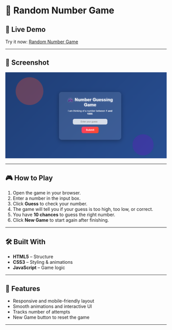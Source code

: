 # 🎲 Random Number Game

## 🚀 Live Demo

Try it now: [Random Number Game](https://nimesh-1234.github.io/randam-number-game-javascript/)  

---

## 📸 Screenshot

![Game Screenshot](https://github.com/nimesh-1234/randam-number-game-javascript/blob/main/Screenshot%202025-09-28%20123006.png?raw=true)

---

## 🎮 How to Play

1. Open the game in your browser.  
2. Enter a number in the input box.  
3. Click **Guess** to check your number.  
4. The game will tell you if your guess is too high, too low, or correct.  
5. You have **10 chances** to guess the right number.  
6. Click **New Game** to start again after finishing.  

---

## 🛠️ Built With

- **HTML5** – Structure  
- **CSS3** – Styling & animations  
- **JavaScript** – Game logic  

---

## 🌟 Features

- Responsive and mobile-friendly layout  
- Smooth animations and interactive UI  
- Tracks number of attempts  
- New Game button to reset the game  

---


